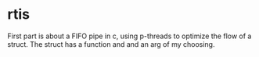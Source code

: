 # rtis
First part is about a FIFO pipe in c, using p-threads to optimize the flow of a struct. The struct has a function and and an arg of my choosing.

